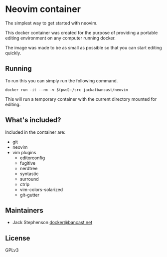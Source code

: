 Neovim container
================

The simplest way to get started with neovim.

This docker container was created for the purpose of providing a portable
editing environment on any computer running docker.

The image was made to be as small as possible so that you can start editing
quickly.

Running
-------

To run this you can simply run the following command.

    docker run -it --rm -v $(pwd):/src jackatbancast/neovim

This will run a temporary container with the current directory mounted for
editing.

What's included?
----------------

Included in the container are:

* git
* neovim
* vim plugins
  * editorconfig
  * fugitive
  * nerdtree
  * syntastic
  * surround
  * ctrlp
  * vim-colors-solarized
  * git-gutter

Maintainers
-----------

* Jack Stephenson <docker@bancast.net>

License
-------

GPLv3
